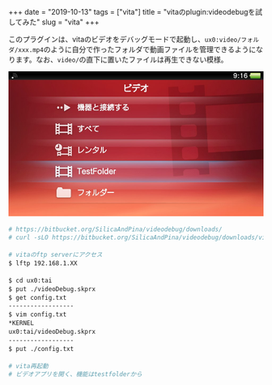 +++
date = "2019-10-13"
tags = ["vita"]
title = "vitaのplugin:videodebugを試してみた"
slug = "vita"
+++

このプラグインは、vitaのビデオをデバッグモードで起動し、`ux0:video/フォルダ/xxx.mp4`のように自分で作ったフォルダで動画ファイルを管理できるようになります。なお、`video/`の直下に置いたファイルは再生できない模様。

![](https://raw.githubusercontent.com/mba-hack/images/master/vita_plugin_videodebug_01.jpg)

```sh
# https://bitbucket.org/SilicaAndPina/videodebug/downloads/
# curl -sLO https://bitbucket.org/SilicaAndPina/videodebug/downloads/videoDebug.skprx

# vitaのftp serverにアクセス
$ lftp 192.168.1.XX

$ cd ux0:tai
$ put ./videoDebug.skprx
$ get config.txt
------------------
$ vim config.txt
*KERNEL
ux0:tai/videoDebug.skprx
------------------
$ put ./config.txt

# vita再起動
# ビデオアプリを開く、機能はtestfolderから
```
